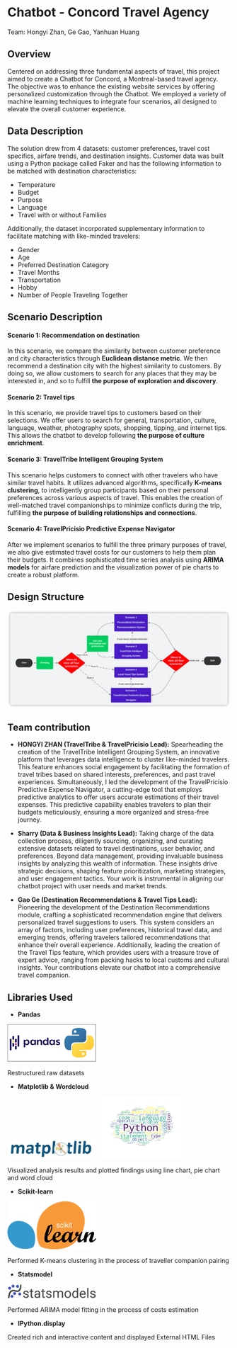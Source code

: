 # Chatbot - Concord Travel Agency

Team: Hongyi Zhan, Ge Gao, Yanhuan Huang

## Overview

Centered on addressing three fundamental aspects of travel, this project aimed to create a Chatbot for Concord, a Montreal-based travel agency. The objective was to enhance the existing website services by offering personalized customization through the Chatbot. We employed a variety of machine learning techniques to integrate four scenarios, all designed to elevate the overall customer experience.

## Data Description

The solution drew from 4 datasets: customer preferences, travel cost specifics, airfare trends, and destination insights. 
Customer data was built using a Python package called Faker and has the following information to be matched with destination characteristics:
- Temperature
- Budget
- Purpose
- Language
- Travel with or without Families

Additionally, the dataset incorporated supplementary information to facilitate matching with like-minded travelers:
- Gender
- Age
- Preferred Destination Category
- Travel Months
- Transportation
- Hobby
- Number of People Traveling Together

## Scenario Description
#### Scenario 1: Recommendation on destination
In this scenario, we compare the similarity between customer preference and city characteristics through **Euclidean distance metric**. We then recommend a destination city with the highest similarity to  customers. By doing so, we allow customers to search for any places that they may be interested in, and so to fulfill **the purpose of exploration and discovery**.
#### Scenario 2:  Travel tips
In this scenario, we provide travel tips to customers based on their selections. We offer users to search for general, transportation, culture, language, weather, photography spots, shopping, tipping, and internet tips. This allows the chatbot to develop following **the purpose of culture enrichment**.
#### Scenario 3: TravelTribe Intelligent Grouping System
This scenario helps customers to connect with other travelers who have similar travel habits. It utilizes advanced algorithms, specifically **K-means clustering**, to intelligently group participants based on their personal preferences across various aspects of travel. This enables the creation of well-matched travel companionships to minimize conflicts during the trip, fulfilling **the purpose of building relationships and connections**.
#### Scenario 4: TravelPricisio Predictive Expense Navigator
After we implement scenarios to fulfill the three primary purposes of travel, we also give estimated travel costs for our customers to help them plan their budgets. It combines sophisticated time series analysis using **ARIMA models** for airfare prediction and the visualization power of pie charts to create a robust platform.

## Design Structure
<img src="images/design_structure.png">

## Team contribution
- **HONGYI ZHAN (TravelTribe & TravelPricisio Lead):** Spearheading the creation of the TravelTribe Intelligent Grouping System, an innovative platform that leverages data intelligence to cluster like-minded travelers. This feature enhances social engagement by facilitating the formation of travel tribes based on shared interests, preferences, and past travel experiences. Simultaneously, I led the development of the TravelPricisio Predictive Expense Navigator, a cutting-edge tool that employs predictive analytics to offer users accurate estimations of their travel expenses. This predictive capability enables travelers to plan their budgets meticulously, ensuring a more organized and stress-free journey.

- **Sharry (Data & Business Insights Lead):** Taking charge of the data collection process, diligently sourcing, organizing, and curating extensive datasets related to travel destinations, user behavior, and preferences. Beyond data management, providing invaluable business insights by analyzing this wealth of information. These insights drive strategic decisions, shaping feature prioritization, marketing strategies, and user engagement tactics. Your work is instrumental in aligning our chatbot project with user needs and market trends.

- **Gao Ge (Destination Recommendations & Travel Tips Lead):** Pioneering the development of the Destination Recommendations module, crafting a sophisticated recommendation engine that delivers personalized travel suggestions to users. This system considers an array of factors, including user preferences, historical travel data, and emerging trends, offering travelers tailored recommendations that enhance their overall experience. Additionally, leading the creation of the Travel Tips feature, which provides users with a treasure trove of expert advice, ranging from packing hacks to local customs and cultural insights. Your contributions elevate our chatbot into a comprehensive travel companion.

## Libraries Used

- **Pandas**

<img src="images/pandas.png" width="200">

Restructured raw datasets

- **Matplotlib & Wordcloud**

<img src="images/matplotlib.svg" width="200">
<img src="images/wordcloud.png" width="200">

Visualized analysis results and plotted findings using line chart, pie chart and word cloud

- **Scikit-learn**

<img src=images/sklearn.svg.png width="200">

Performed K-means clustering in the process of traveller companion pairing

- **Statsmodel**

<img src=images/statsmodels.svg width="200">

Performed ARIMA model fitting in the process of costs estimation

- **IPython.display**

Created rich and interactive content and displayed External HTML Files

